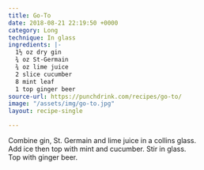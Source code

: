```yaml
---
title: Go-To
date: 2018-08-21 22:19:50 +0000
category: Long
technique: In glass
ingredients: |-
  1½ oz dry gin
  ¾ oz St-Germain
  ¾ oz lime juice
  2 slice cucumber
  8 mint leaf
  1 top ginger beer
source-url: https://punchdrink.com/recipes/go-to/
image: "/assets/img/go-to.jpg"
layout: recipe-single

---
```

Combine gin, St. Germain and lime juice in a collins glass.  
Add ice then top with mint and cucumber. Stir in glass.  
Top with ginger beer.